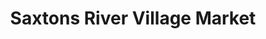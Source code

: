 ---
title: "Saxtons River Village Market"
url: /saxtons-river/saxtons-river-village-market/
shop: Lebensmittel
---
